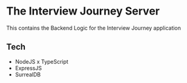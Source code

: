 # The Interview Journey Server

This contains the Backend Logic for the Interview Journey application

## Tech

- NodeJS x TypeScript
- ExpressJS
- SurrealDB
